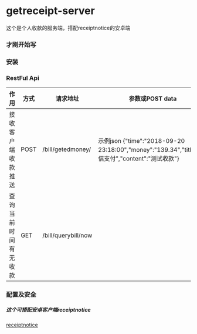 # getreceipt-server
这个是个人收款的服务端，搭配receiptnotice的安卓端

### 才刚开始写



### 安装

### RestFul Api
| 作用 | 方式 | 请求地址 | 参数或POST data |
|-|-|-|-|
|接收客户端收款推送 | POST | /bill/getedmoney/ | 示例json {"time":"2018-09-20 23:18:00","money":"139.34","title":"微信支付","content":"测试收款"} |
|查询当前时间有无收款 | GET | /bill/querybill/now| |

### 配置及安全






##### 这个可搭配安卓客户端receiptnotice
[receiptnotice](https://github.com/WeihuaGu/receiptnotice)
